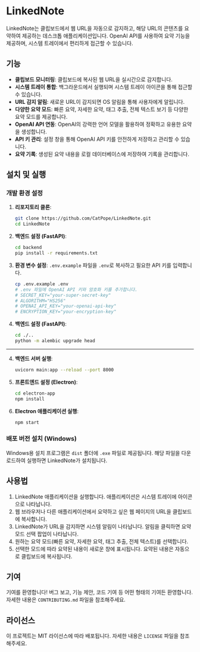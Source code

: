 # LinkedNote

LinkedNote는 클립보드에서 웹 URL을 자동으로 감지하고, 해당 URL의 콘텐츠를 요약하여 제공하는 데스크톱 애플리케이션입니다. OpenAI API를 사용하여 요약 기능을 제공하며, 시스템 트레이에서 편리하게 접근할 수 있습니다.

## 기능

- **클립보드 모니터링**: 클립보드에 복사된 웹 URL을 실시간으로 감지합니다.
- **시스템 트레이 통합**: 백그라운드에서 실행되며 시스템 트레이 아이콘을 통해 접근할 수 있습니다.
- **URL 감지 알림**: 새로운 URL이 감지되면 OS 알림을 통해 사용자에게 알립니다.
- **다양한 요약 모드**: 빠른 요약, 자세한 요약, 태그 추출, 전체 텍스트 보기 등 다양한 요약 모드를 제공합니다.
- **OpenAI API 연동**: OpenAI의 강력한 언어 모델을 활용하여 정확하고 유용한 요약을 생성합니다.
- **API 키 관리**: 설정 창을 통해 OpenAI API 키를 안전하게 저장하고 관리할 수 있습니다.
- **요약 기록**: 생성된 요약 내용을 로컬 데이터베이스에 저장하여 기록을 관리합니다.

## 설치 및 실행

### 개발 환경 설정

1.  **리포지토리 클론**: 
    ```bash
    git clone https://github.com/CatPope/LinkedNote.git
    cd LinkedNote
    ```

2.  **백엔드 설정 (FastAPI)**:
    ```bash
    cd backend
    pip install -r requirements.txt
    ```

3.  **환경 변수 설정**: `.env.example` 파일을 `.env`로 복사하고 필요한 API 키를 입력합니다.
    ```bash
    cp .env.example .env
    # .env 파일에 OpenAI API 키와 암호화 키를 추가합니다.
    # SECRET_KEY="your-super-secret-key"
    # ALGORITHM="HS256"
    # OPENAI_API_KEY="your-openai-api-key"
    # ENCRYPTION_KEY="your-encryption-key"
    ```

4.  **백엔드 설정 (FastAPI)**:
    ```bash
    cd ./..
    python -m alembic upgrade head
    ```
---
4.  **백엔드 서버 실행**: 
    ```bash
    uvicorn main:app --reload --port 8000
    ```

5.  **프론트엔드 설정 (Electron)**:
    ```bash
    cd electron-app
    npm install
    ```

6.  **Electron 애플리케이션 실행**: 
    ```bash
    npm start
    ```

### 배포 버전 설치 (Windows)

Windows용 설치 프로그램은 `dist` 폴더에 `.exe` 파일로 제공됩니다. 해당 파일을 다운로드하여 실행하면 LinkedNote가 설치됩니다.

## 사용법

1.  LinkedNote 애플리케이션을 실행합니다. 애플리케이션은 시스템 트레이에 아이콘으로 나타납니다.
2.  웹 브라우저나 다른 애플리케이션에서 요약하고 싶은 웹 페이지의 URL을 클립보드에 복사합니다.
3.  LinkedNote가 URL을 감지하면 시스템 알림이 나타납니다. 알림을 클릭하면 요약 모드 선택 팝업이 나타납니다.
4.  원하는 요약 모드(빠른 요약, 자세한 요약, 태그 추출, 전체 텍스트)를 선택합니다.
5.  선택한 모드에 따라 요약된 내용이 새로운 창에 표시됩니다. 요약된 내용은 자동으로 클립보드에 복사됩니다.

## 기여

기여를 환영합니다! 버그 보고, 기능 제안, 코드 기여 등 어떤 형태의 기여든 환영합니다. 자세한 내용은 `CONTRIBUTING.md` 파일을 참조해주세요.

## 라이선스

이 프로젝트는 MIT 라이선스에 따라 배포됩니다. 자세한 내용은 `LICENSE` 파일을 참조해주세요.
